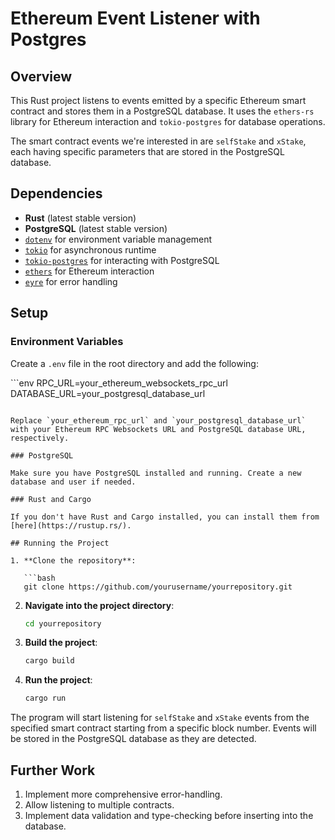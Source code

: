 # Ethereum Event Listener with Postgres

## Overview

This Rust project listens to events emitted by a specific Ethereum smart contract and stores them in a PostgreSQL database. It uses the `ethers-rs` library for Ethereum interaction and `tokio-postgres` for database operations.

The smart contract events we're interested in are `selfStake` and `xStake`, each having specific parameters that are stored in the PostgreSQL database.

## Dependencies

- **Rust** (latest stable version)
- **PostgreSQL** (latest stable version)
- [`dotenv`](https://crates.io/crates/dotenv) for environment variable management
- [`tokio`](https://crates.io/crates/tokio) for asynchronous runtime
- [`tokio-postgres`](https://crates.io/crates/tokio-postgres) for interacting with PostgreSQL
- [`ethers`](https://crates.io/crates/ethers) for Ethereum interaction
- [`eyre`](https://crates.io/crates/eyre) for error handling

## Setup

### Environment Variables

Create a `.env` file in the root directory and add the following:

\```env
RPC_URL=your_ethereum_websockets_rpc_url
DATABASE_URL=your_postgresql_database_url
```

Replace `your_ethereum_rpc_url` and `your_postgresql_database_url` with your Ethereum RPC Websockets URL and PostgreSQL database URL, respectively.

### PostgreSQL

Make sure you have PostgreSQL installed and running. Create a new database and user if needed.

### Rust and Cargo

If you don't have Rust and Cargo installed, you can install them from [here](https://rustup.rs/).

## Running the Project

1. **Clone the repository**:

   ```bash
   git clone https://github.com/yourusername/yourrepository.git
   ```

2. **Navigate into the project directory**:

   ```bash
   cd yourrepository
   ```

3. **Build the project**:

   ```bash
   cargo build
   ```

4. **Run the project**:

   ```bash
   cargo run
   ```

The program will start listening for `selfStake` and `xStake` events from the specified smart contract starting from a specific block number. Events will be stored in the PostgreSQL database as they are detected.

## Further Work

1. Implement more comprehensive error-handling.
2. Allow listening to multiple contracts.
3. Implement data validation and type-checking before inserting into the database.
